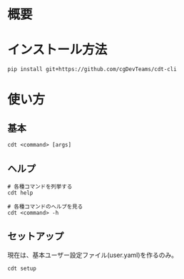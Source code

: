 # 概要

# インストール方法

```
pip install git+https://github.com/cgDevTeams/cdt-cli
```

# 使い方

## 基本

```
cdt <command> [args]
```

## ヘルプ

```
# 各種コマンドを列挙する
cdt help 

# 各種コマンドのヘルプを見る
cdt <command> -h 
```

## セットアップ

現在は、基本ユーザー設定ファイル(user.yaml)を作るのみ。

```
cdt setup
```